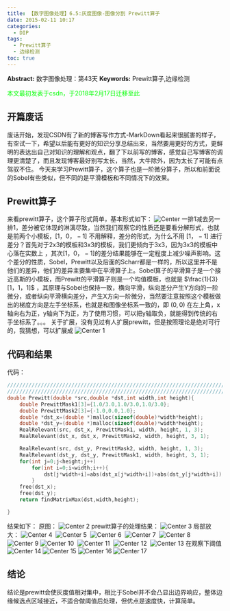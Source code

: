 ```yaml
---
title: 【数字图像处理】6.5:灰度图像-图像分割 Prewitt算子
date: 2015-02-11 10:17
categories:
  - DIP
tags:
  - Prewitt算子
  - 边缘检测
toc: true
---
```

**Abstract:** 数字图像处理：第43天
**Keywords:** Prewitt算子,边缘检测
<!--more-->
<font color="00FF00">本文最初发表于csdn，于2018年2月17日迁移至此</font>
## 开篇废话
废话开始，发现CSDN有了新的博客写作方式-MarkDown看起来很腻害的样子，有空试一下，希望以后能有更好的知识分享总结出来，当然要用更好的方式，更鲜明的表达出自己对知识的理解和观点，翻了下以前写的博客，感觉自己写博客的调理更清楚了，而且发现博客最好别写太长，当然，大牛除外，因为太长了可能有点驾驭不住。
今天来学习Prewitt算子，这个算子也是一阶微分算子，所以和前面说的Sobel有些类似，但不同的是平滑模板和不同情况下的效果。
## Prewitt算子
来看prewitt算子，这个算子形式简单，基本形式如下：
![Center][]
一排1减去另一排1，差分被它体现的淋漓尽致，当然我们观察它的性质还是要看分解形式，也就是前两个小模板，$[1，0，-1]$ 不用解释，差分的形式，为什么不用 $[1，-1]$ 进行差分？首先对于2x3的模板和3x3的模板，我们更倾向于3x3，因为3x3的模板中心落在实数上 ，其次$[1，0，-1]$的差分结果能够在一定程度上减少噪声影响。这个差分的性质，Sobel，Prewitt以及后面的Scharr都是一样的，所以这里并不是他们的差异，他们的差异主要集中在平滑算子上。Sobel算子的平滑算子是一个接近高斯的小模板，而Prewitt的平滑算子则是一个均值模板，也就是 $\frac{1}{3}[1，1，1]$ ，其原理与Sobel也保持一致，横向平滑，纵向差分产生Y方向的一阶微分，或者纵向平滑横向差分，产生X方向一阶微分，当然要注意按照这个模板做出的梯度方向是左手坐标系，也就是和图像坐标系一致的，即 $(0,0)$ 在左上角，x轴向右为正，y轴向下为正，为了使用习惯，可以把y轴取负，就能得到传统的右手坐标系了。。。
关于扩展，没有见过有人扩展prewitt，但是按照理论是绝对可行的，我猜想，可以扩展成
![Center 1][]

## 代码和结果

代码：
```c++
/////////////////////////////////////////////////////////////////////////////////////////////
/////////////////////////////////////////////////////////////////////////////////////////////
double Prewitt(double *src,double *dst,int width,int height){
    double PrewittMask1[3]={1.0/3.0,1.0/3.0,1.0/3.0};
    double PrewittMask2[3]={-1.0,0.0,1.0};
    double *dst_x=(double *)malloc(sizeof(double)*width*height);
    double *dst_y=(double *)malloc(sizeof(double)*width*height);
    RealRelevant(src, dst_x, PrewittMask1, width, height, 1, 3);
    RealRelevant(dst_x, dst_x, PrewittMask2, width, height, 3, 1);

    RealRelevant(src, dst_y, PrewittMask2, width, height, 1, 3);
    RealRelevant(dst_y, dst_y, PrewittMask1, width, height, 3, 1);
    for(int j=0;j<height;j++)
        for(int i=0;i<width;i++){
            dst[j*width+i]=abs(dst_x[j*width+i])+abs(dst_y[j*width+i]);
        }
    free(dst_x);
    free(dst_y);
    return findMatrixMax(dst,width,height);

}
```

结果如下：
原图：
![Center 2][]
prewitt算子的处理结果：
![Center 3][]
局部放大：
![Center 4][] 
![Center 5][] 
![Center 6][] 
![Center 7][] 
![Center 8][] 
![Center 9][]
![Center 10][] 
![Center 11][] 
![Center 12][] 
![Center 13][]
在观察下阈值
![Center 14][]
![Center 15][]
![Center 16][]
![Center 17][]
## 结论
结论是prewitt会使灰度值相对集中，相比于Sobel并不会凸显出边界响应，整体边缘候选点区域接近，不适合做阈值后处理，但优点是速度快，计算简单。




[Center]: https://tony4ai-1251394096.cos.ap-hongkong.myqcloud.com/blog_images/DIP-6-5-灰度图像-图像分割-Prewitt算子/20150211092423079.png
[Center 1]: https://tony4ai-1251394096.cos.ap-hongkong.myqcloud.com/blog_images/DIP-6-5-灰度图像-图像分割-Prewitt算子/20150211094303908.png
[Center 2]: https://tony4ai-1251394096.cos.ap-hongkong.myqcloud.com/blog_images/DIP-6-5-灰度图像-图像分割-Prewitt算子/20150211095529339.png
[Center 3]: https://tony4ai-1251394096.cos.ap-hongkong.myqcloud.com/blog_images/DIP-6-5-灰度图像-图像分割-Prewitt算子/20150211095610932.png
[Center 4]: https://tony4ai-1251394096.cos.ap-hongkong.myqcloud.com/blog_images/DIP-6-5-灰度图像-图像分割-Prewitt算子/20150211095628965.png
[Center 5]: https://tony4ai-1251394096.cos.ap-hongkong.myqcloud.com/blog_images/DIP-6-5-灰度图像-图像分割-Prewitt算子/20150211095634347.png
[Center 6]: https://tony4ai-1251394096.cos.ap-hongkong.myqcloud.com/blog_images/DIP-6-5-灰度图像-图像分割-Prewitt算子/20150211095645764.png
[Center 7]: https://tony4ai-1251394096.cos.ap-hongkong.myqcloud.com/blog_images/DIP-6-5-灰度图像-图像分割-Prewitt算子/20150211095646874.png
[Center 8]: https://tony4ai-1251394096.cos.ap-hongkong.myqcloud.com/blog_images/DIP-6-5-灰度图像-图像分割-Prewitt算子/20150211095658696.png
[Center 9]: https://tony4ai-1251394096.cos.ap-hongkong.myqcloud.com/blog_images/DIP-6-5-灰度图像-图像分割-Prewitt算子/20150211095658090.png
[Center 10]: https://tony4ai-1251394096.cos.ap-hongkong.myqcloud.com/blog_images/DIP-6-5-灰度图像-图像分割-Prewitt算子/20150211095710053.png
[Center 11]: https://tony4ai-1251394096.cos.ap-hongkong.myqcloud.com/blog_images/DIP-6-5-灰度图像-图像分割-Prewitt算子/20150211095716106.png
[Center 12]: https://tony4ai-1251394096.cos.ap-hongkong.myqcloud.com/blog_images/DIP-6-5-灰度图像-图像分割-Prewitt算子/20150211095714611.png
[Center 13]: https://tony4ai-1251394096.cos.ap-hongkong.myqcloud.com/blog_images/DIP-6-5-灰度图像-图像分割-Prewitt算子/20150211095726792.png
[Center 14]: https://tony4ai-1251394096.cos.ap-hongkong.myqcloud.com/blog_images/DIP-6-5-灰度图像-图像分割-Prewitt算子/20150211101039011.png
[Center 15]: https://tony4ai-1251394096.cos.ap-hongkong.myqcloud.com/blog_images/DIP-6-5-灰度图像-图像分割-Prewitt算子/20150211101048823.png
[Center 16]: https://tony4ai-1251394096.cos.ap-hongkong.myqcloud.com/blog_images/DIP-6-5-灰度图像-图像分割-Prewitt算子/20150211101059119.png
[Center 17]: https://tony4ai-1251394096.cos.ap-hongkong.myqcloud.com/blog_images/DIP-6-5-灰度图像-图像分割-Prewitt算子/20150211101107980.png
